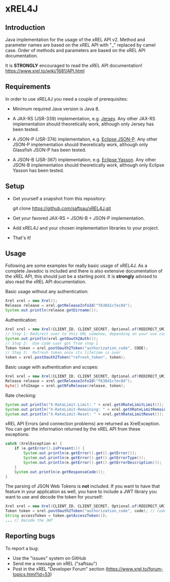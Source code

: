 xREL4J
======

Introduction
------------

Java implementation for the usage of the xREL API v2. Method and parameter names are based on the xREL API with "_" replaced by camel case. Order of methods and parameters are based on the xREL API documentation.

It is **STRONGLY** encouraged to read the xREL API documentation!
https://www.xrel.to/wiki/1681/API.html

Requirements
------------

In order to use xREL4J you need a couple of prerequisites:

- Minimum required Java version is Java 8.

- A JAX-RS (JSR-339) implementation, e.g. [Jersey](https://jersey.github.io). Any other JAX-RS implementation should theoretically work, although only Jersey has been tested.

- A JSON-P (JSR-374) implementation, e.g. [Eclipse JSON-P](https://projects.eclipse.org/projects/ee4j.jsonp). Any other JSON-P implementation should theoretically work, although only Glassfish JSON-P has been tested.

- A JSON-B (JSR-367) implementation, e.g. [Eclipse Yasson](https://projects.eclipse.org/projects/ee4j.yasson). Any other JSON-B implementation should theoretically work, although only Eclipse Yasson has been tested.

Setup
-----

- Get yourself a snapshot from this repository:

    git clone https://github.com/saftsau/xREL4J.git

- Get your favored JAX-RS + JSON-B + JSON-P implementation.

- Add xREL4J and your chosen implementation libraries to your project.

- That's it!

Usage
-----

Following are some examples for really basic usage of xREL4J. As a complete Javadoc is included and there is also extensive documentation of the xREL API, this should just be a starting point. It is **strongly** advised to also read the xREL API documentation.

Basic usage without any authentication:

```java
Xrel xrel = new Xrel();
Release release = xrel.getReleaseInfoId("f638d1cfec8d");
System.out.println(release.getDirname());
```

Authentication:

```java
Xrel xrel = new Xrel(CLIENT_ID, CLIENT_SECRET, Optional.of(REDIRECT_URI), Optional.empty(), new String[] { "viewnfo", "addproof" });
// Step 1: Redirect user to this URL somehow, depending on your use case
System.out.println(xrel.getOauth2Auth());
// Step 2:  Use code user got from step 1
Token token = xrel.postOauth2Token("authorization_code", CODE);
// Step 3:  Refresh token once its lifetime is over
token = xrel.postOauth2Token("refresh_token", token);
```

Basic usage with authentication and scopes:

```java
Xrel xrel = new Xrel(CLIENT_ID, CLIENT_SECRET, Optional.of(REDIRECT_URI), Optional.empty(), new String[] { "viewnfo", "addproof" });
Release release = xrel.getReleaseInfoId("f638d1cfec8d");
byte[] nfoImage = xrel.getNfoRelease(release, token);
```

Rate checking:

```java
System.out.println("X-RateLimit-Limit: " + xrel.getXRateLimitLimit());
System.out.println("X-RateLimit-Remaining: " + xrel.getXRateLimitRemaining());
System.out.println("X-RateLimit-Reset: " + xrel.getXRateLimitReset());
```

xREL API Errors (and connection problems) are returned as XrelException. You can get the information returned by the xREL API from these exceptions:

```java
catch (XrelException e) {
	if (e.getError().isPresent()) {
		System.out.println(e.getError().get().getError());
		System.out.println(e.getError().get().getErrorType());
		System.out.println(e.getError().get().getErrorDescription());
	}
	System.out.println(e.getResponseCode());
} 
```

The parsing of JSON Web Tokens is **not** included. If you want to have that feature in your application as well, you have to include a JWT library you want to use and decode the token for yourself:

```java
Xrel xrel = new Xrel(CLIENT_ID, CLIENT_SECRET, Optional.of(REDIRECT_URI), Optional.empty(), new String[] { "viewnfo", "addproof" });
Token token = xrel.postOauth2Token("authorization_code", code); // code = the code you got from the xREL OAuth
String accessToken = token.getAccessToken());
... // Decode the JWT
```

Reporting bugs
--------------

To report a bug:
- Use the "issues" system on GitHub
- Send me a message on xREL ("saftsau")
- Post in the xREL "Developer Forum" section (https://www.xrel.to/forum-topics.html?id=53)